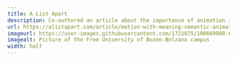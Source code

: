 ```yaml
---
title: A List Apart
description: Co-authored an article about the importance of animation in product design and how motion creates opportunities to make our interfaces better at every level.
url: https://alistapart.com/article/motion-with-meaning-semantic-animation-in-interface-design/
imageurl: https://user-images.githubusercontent.com/1721875/100669908-60dd7280-335e-11eb-85a7-2ec670e7740b.png
imagealt: Picture of the Free University of Bozen-Bolzano campus
width: half
---
```


